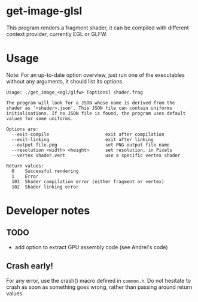 # get-image-glsl

This program renders a fragment shader, it can be compiled with
different context provider, currently EGL or GLFW.

# Usage

Note: For an up-to-date option overview, just run one of the executables
without any arguments, it should list its options.

```
Usage: ./get_image_<egl/glfw> [options] shader.frag

The program will look for a JSON whose name is derived from the
shader as '<shader>.json'. This JSON file can contain uniforms
initialisations. If no JSON file is found, the program uses default
values for some uniforms.

Options are:
  --exit-compile                     exit after compilation
  --exit-linking                     exit after linking
  --output file.png                  set PNG output file name
  --resolution <width> <height>      set resolution, in Pixels
  --vertex shader.vert               use a specific vertex shader

Return values:
  0    Successful rendering
  1    Error
  101  Shader compilation error (either fragment or vertex)
  102  Shader linking error
```

# Developer notes

## TODO

- add option to extract GPU assembly code (see Andrei's code)

## Crash early!

For any error, use the crash() macro defined in `common.h`. Do not
hesitate to crash as soon as something goes wrong, rather than passing
around return values.
